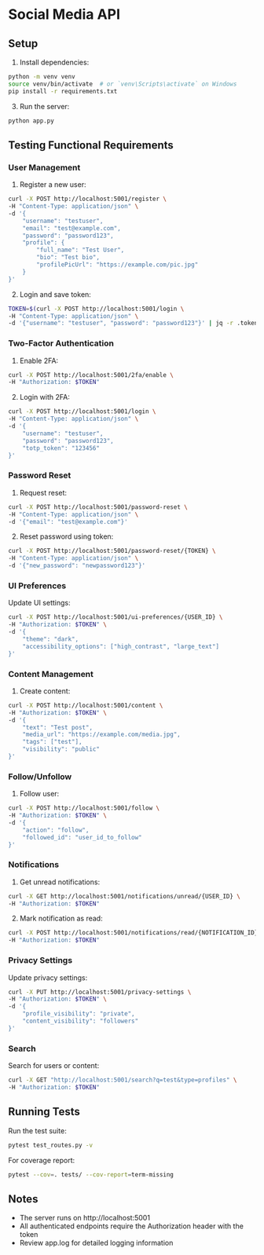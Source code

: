 # Social Media API

## Setup

1. Install dependencies:
```bash
python -m venv venv
source venv/bin/activate  # or `venv\Scripts\activate` on Windows
pip install -r requirements.txt
```



3. Run the server:
```bash
python app.py
```

## Testing Functional Requirements

### User Management

1. Register a new user:
```bash
curl -X POST http://localhost:5001/register \
-H "Content-Type: application/json" \
-d '{
    "username": "testuser",
    "email": "test@example.com",
    "password": "password123",
    "profile": {
        "full_name": "Test User",
        "bio": "Test bio",
        "profilePicUrl": "https://example.com/pic.jpg"
    }
}'
```

2. Login and save token:
```bash
TOKEN=$(curl -X POST http://localhost:5001/login \
-H "Content-Type: application/json" \
-d '{"username": "testuser", "password": "password123"}' | jq -r .token)
```

### Two-Factor Authentication

1. Enable 2FA:
```bash
curl -X POST http://localhost:5001/2fa/enable \
-H "Authorization: $TOKEN"
```

2. Login with 2FA:
```bash
curl -X POST http://localhost:5001/login \
-H "Content-Type: application/json" \
-d '{
    "username": "testuser",
    "password": "password123",
    "totp_token": "123456"
}'
```

### Password Reset

1. Request reset:
```bash
curl -X POST http://localhost:5001/password-reset \
-H "Content-Type: application/json" \
-d '{"email": "test@example.com"}'
```

2. Reset password using token:
```bash
curl -X POST http://localhost:5001/password-reset/{TOKEN} \
-H "Content-Type: application/json" \
-d '{"new_password": "newpassword123"}'
```

### UI Preferences

Update UI settings:
```bash
curl -X POST http://localhost:5001/ui-preferences/{USER_ID} \
-H "Authorization: $TOKEN" \
-d '{
    "theme": "dark",
    "accessibility_options": ["high_contrast", "large_text"]
}'
```

### Content Management

1. Create content:
```bash
curl -X POST http://localhost:5001/content \
-H "Authorization: $TOKEN" \
-d '{
    "text": "Test post",
    "media_url": "https://example.com/media.jpg",
    "tags": ["test"],
    "visibility": "public"
}'
```

### Follow/Unfollow

1. Follow user:
```bash
curl -X POST http://localhost:5001/follow \
-H "Authorization: $TOKEN" \
-d '{
    "action": "follow",
    "followed_id": "user_id_to_follow"
}'
```

### Notifications

1. Get unread notifications:
```bash
curl -X GET http://localhost:5001/notifications/unread/{USER_ID} \
-H "Authorization: $TOKEN"
```

2. Mark notification as read:
```bash
curl -X POST http://localhost:5001/notifications/read/{NOTIFICATION_ID} \
-H "Authorization: $TOKEN"
```

### Privacy Settings

Update privacy settings:
```bash
curl -X PUT http://localhost:5001/privacy-settings \
-H "Authorization: $TOKEN" \
-d '{
    "profile_visibility": "private",
    "content_visibility": "followers"
}'
```

### Search

Search for users or content:
```bash
curl -X GET "http://localhost:5001/search?q=test&type=profiles" \
-H "Authorization: $TOKEN"
```

## Running Tests

Run the test suite:
```bash
pytest test_routes.py -v
```

For coverage report:
```bash
pytest --cov=. tests/ --cov-report=term-missing
```

## Notes

- The server runs on http://localhost:5001
- All authenticated endpoints require the Authorization header with the token
- Review app.log for detailed logging information
